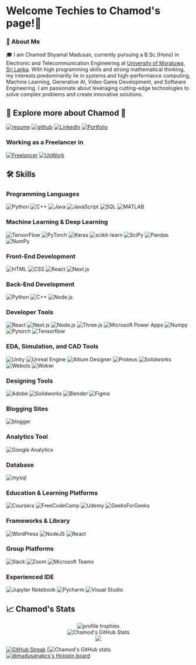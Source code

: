 # Welcome Techies to Chamod's page!👋

### 🚀 About Me

🎓 I am Chamod Shyamal Madusan, currently pursuing a B.Sc.(Hons) in Electronic and Telecommunication Engineering at [University of Moratuwa, Sri Lanka](https://uom.lk/). With high programming skills and strong mathematical thinking, my interests predominantly lie in systems and high-performance computing, Machine Learning, Generative AI, Video Game Development, and Software Engineering. I am passionate about leveraging cutting-edge technologies to solve complex problems and create innovative solutions.


## 🔗 Explore more about Chamod 🚀

[![resume](https://img.shields.io/badge/Resume-4285F4?style=for-the-badge&logo=read-the-docs&logoColor=white)](https://drive.google.com/file/d/1q3A2AVZO7B37jl5abPrUAY3RoLoRXIj3/view?usp=sharing)
[![github](https://img.shields.io/badge/GitHub-000000?style=for-the-badge&logo=GitHub&logoColor=white)](https://github.com/madusanakcs)
[![LinkedIn](https://img.shields.io/badge/Linked_In-0077B5?style=for-the-badge&logo=LinkedIn&logoColor=white)](https://www.linkedin.com/in/chamod-shyamal/)
[![Portfolio](https://img.shields.io/badge/Portfolio-5340ff?style=for-the-badge&logo=Google-chrome&logoColor=white)](https://linktr.ee/your-portfolio)

### Working as a Freelancer in

[![Freelancer](https://img.shields.io/badge/Freelancer-29B2FE?style=for-the-badge&logo=Freelancer&logoColor=white)](https://www.freelancer.com/u/manimohan517)
[![UpWork](https://img.shields.io/badge/UpWork-6FDA44?style=for-the-badge&logo=Upwork&logoColor=white)](https://www.upwork.com/freelancers/ManimohanThiriloganathan)

## 🛠️ Skills

### Programming Languages
![Python](https://img.shields.io/badge/Python-FFD43B?style=for-the-badge&logo=python&logoColor=blue)
![C++](https://img.shields.io/badge/C++-00599C?style=for-the-badge&logo=c%2B%2B&logoColor=white)
![Java](https://img.shields.io/badge/Java-%23ED8B00?style=for-the-badge&logo=java&logoColor=white)
![JavaScript](https://img.shields.io/badge/JavaScript-323330?style=for-the-badge&logo=javascript&logoColor=F7DF1E)
![SQL](https://img.shields.io/badge/SQL-1572B6?style=for-the-badge&logo=sql&logoColor=white)
![MATLAB](https://img.shields.io/badge/MATLAB-0076A8?style=for-the-badge&logo=mathworks&logoColor=white)

### Machine Learning & Deep Learning
![TensorFlow](https://img.shields.io/badge/TensorFlow-FF6F00?style=for-the-badge&logo=tensorflow&logoColor=white)
![PyTorch](https://img.shields.io/badge/PyTorch-EE4C2C?style=for-the-badge&logo=pytorch&logoColor=white)
![Keras](https://img.shields.io/badge/Keras-D00000?style=for-the-badge&logo=keras&logoColor=white)
![scikit-learn](https://img.shields.io/badge/scikit--learn-F7931E?style=for-the-badge&logo=scikit-learn&logoColor=white)
![SciPy](https://img.shields.io/badge/SciPy-%230C55A5.svg?style=for-the-badge&logo=scipy&logoColor=white)
![Pandas](https://img.shields.io/badge/pandas-%23150458.svg?style=for-the-badge&logo=pandas&logoColor=white)
![NumPy](https://img.shields.io/badge/numpy-%23013243.svg?style=for-the-badge&logo=numpy&logoColor=white)

### Front-End Development
![HTML](https://img.shields.io/badge/HTML5-E34F26?style=for-the-badge&logo=html5&logoColor=white)
![CSS](https://img.shields.io/badge/CSS3-1572B6?style=for-the-badge&logo=css3&logoColor=white)
![React](https://img.shields.io/badge/React-%2320232a.svg?style=for-the-badge&logo=react&logoColor=%2361DAFB)
![Next.js](https://img.shields.io/badge/Next.js-000000?style=for-the-badge&logo=nextdotjs&logoColor=white)

### Back-End Development
![Python](https://img.shields.io/badge/Python-FFD43B?style=for-the-badge&logo=python&logoColor=blue)
![C++](https://img.shields.io/badge/C++-00599C?style=for-the-badge&logo=c%2B%2B&logoColor=white)
![Node.js](https://img.shields.io/badge/Node.js-6DA55F?style=for-the-badge&logo=node.js&logoColor=white)

### Developer Tools
![React](https://img.shields.io/badge/React-%2320232a.svg?style=for-the-badge&logo=react&logoColor=%2361DAFB)
![Next.js](https://img.shields.io/badge/Next.js-000000?style=for-the-badge&logo=nextdotjs&logoColor=white)
![Node.js](https://img.shields.io/badge/Node.js-6DA55F?style=for-the-badge&logo=node.js&logoColor=white)
![Three.js](https://img.shields.io/badge/Three.js-000000?style=for-the-badge&logo=three.js&logoColor=white)
![Microsoft Power Apps](https://img.shields.io/badge/Microsoft%20Power%20Apps-742774?style=for-the-badge&logo=microsoft-power-apps&logoColor=white)
![Numpy](https://img.shields.io/badge/Numpy-013243?style=for-the-badge&logo=numpy&logoColor=white)
![Pytorch](https://img.shields.io/badge/Pytorch-EE4C2C?style=for-the-badge&logo=pytorch&logoColor=white)
![Tensorflow](https://img.shields.io/badge/Tensorflow-FF6F00?style=for-the-badge&logo=tensorflow&logoColor=white)

### EDA, Simulation, and CAD Tools
![Unity](https://img.shields.io/badge/Unity-100000?style=for-the-badge&logo=unity&logoColor=white)
![Unreal Engine](https://img.shields.io/badge/Unreal%20Engine-000000?style=for-the-badge&logo=unreal%20engine&logoColor=white)
![Altium Designer](https://img.shields.io/badge/Altium%20Designer-0077C5?style=for-the-badge&logo=altium%20designer&logoColor=white)
![Proteus](https://img.shields.io/badge/Proteus-007ACC?style=for-the-badge&logo=proteus&logoColor=white)
![Solidworks](https://img.shields.io/badge/Solidworks-00C4CC?style=for-the-badge&logo=solidworks&logoColor=white)
![Webots](https://img.shields.io/badge/Webots-000000?style=for-the-badge&logo=webots&logoColor=white)
![Wokwi](https://img.shields.io/badge/Wokwi-0098D8?style=for-the-badge&logo=wokwi&logoColor=white)

### Designing Tools
![Adobe](https://img.shields.io/badge/adobe-%23FF0000.svg?style=for-the-badge&logo=adobe&logoColor=white)
![Solidworks](https://img.shields.io/badge/Solidworks-00C4CC?style=for-the-badge&logo=solidworks&logoColor=white)
![Blender](https://img.shields.io/badge/blender-%23F5792A.svg?style=for-the-badge&logo=blender&logoColor=white)
![Figma](https://img.shields.io/badge/figma-%23F24E1E.svg?style=for-the-badge&logo=figma&logoColor=white)

### Blogging Sites
![blogger](https://img.shields.io/badge/Blogger-FF5722?style=for-the-badge&logo=blogger&logoColor=white)

### Analytics Tool
![Google Analytics](https://img.shields.io/badge/Google%20Analytics-E37400?style=for-the-badge&logo=google%20analytics&logoColor=white)

### Database
![mysql](https://img.shields.io/badge/MySQL-005C84?style=for-the-badge&logo=mysql&logoColor=white)

### Education & Learning Platforms
![Coursera](https://img.shields.io/badge/Coursera-0056D2?style=for-the-badge&logo=Coursera&logoColor=white)
![FreeCodeCamp](https://img.shields.io/badge/freecodecamp-27273D?style=for-the-badge&logo=freecodecamp&logoColor=white)
![Udemy](https://img.shields.io/badge/Udemy-EC5252?style=for-the-badge&logo=Udemy&logoColor=white)
![GeeksForGeeks](https://img.shields.io/badge/GeeksforGeeks-gray?style=for-the-badge&logo=geeksforgeeks&logoColor=35914c)

### Frameworks & Library
![WordPress](https://img.shields.io/badge/WordPress-%23117AC9.svg?style=for-the-badge&logo=WordPress&logoColor=white)
![NodeJS](https://img.shields.io/badge/node.js-6DA55F?style=for-the-badge&logo=node.js&logoColor=white)
![React](https://img.shields.io/badge/react-%2320232a.svg?style=for-the-badge&logo=react&logoColor=%2361DAFB)

### Group Platforms
![Slack](https://img.shields.io/badge/Slack-4A154B?style=for-the-badge&logo=slack&logoColor=white)
![Zoom](https://img.shields.io/badge/Zoom-2D8CFF?style=for-the-badge&logo=zoom&logoColor=white)
![Microsoft Teams](https://img.shields.io/badge/Microsoft_Teams-6264A7?style=for-the-badge&logo=microsoft-teams&logoColor=white)

### Experienced IDE
![Jupyter Notebook](https://img.shields.io/badge/jupyter-%23FA0F00.svg?style=for-the-badge&logo=jupyter&logoColor=white)
![Pycharm](https://img.shields.io/badge/PyCharm-000000.svg?&style=for-the-badge&logo=PyCharm&logoColor=white)
![Visual Studio](https://img.shields.io/badge/Visual%20Studio-5C2D91.svg?style=for-the-badge&logo=visual-studio&logoColor=white)

## 📈 Chamod's Stats

<div align="center">
    <img src="https://github-profile-trophy.vercel.app/?username=madusanakcs&row=1&column=6&margin-h=8&theme=darkhub&count_private=true&margin-w=15&no-frame=true" alt="profile trophies" />
    <br />
    <img src="https://github-readme-stats.vercel.app/api?username=madusanakcs&show_icons=true&hide_border=true" alt="Chamod's GitHub Stats">
    <br />
    <img src="https://komarev.com/ghpvc/?username=madusanakcs">
</div>

[![GitHub Streak](http://github-readme-streak-stats.herokuapp.com?user=madusanakcs&theme=radical&date_format=M%20j%5B%2C%20Y%5D)](https://git.io/streak-stats)
[![Chamod's GitHub stats](https://github-readme-stats.vercel.app/api?username=madusanakcs&show_icons=true&theme=radical)
[![@madusanakcs's Holopin board](https://holopin.me/madusanakcs)](https://www.holopin.io/@madusanakcs)
